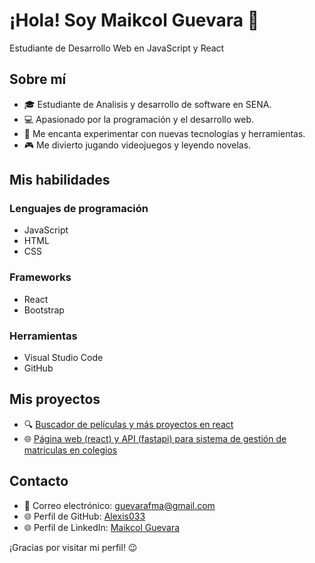 # ¡Hola! Soy Maikcol Guevara 👋

Estudiante de Desarrollo Web en JavaScript y React

## Sobre mí

- 🎓 Estudiante de Analisis y desarrollo de software en SENA.
- 💻 Apasionado por la programación y el desarrollo web.
- 🤖 Me encanta experimentar con nuevas tecnologías y herramientas.
- 🎮 Me divierto jugando videojuegos y leyendo novelas.

## Mis habilidades

### Lenguajes de programación

- JavaScript
- HTML
- CSS

### Frameworks

- React
- Bootstrap

### Herramientas

- Visual Studio Code
- GitHub

## Mis proyectos

- 🔍 [Buscador de películas y más proyectos en react](https://github.com/Alexis033/Aprendiendo-React/tree/main/projects)
- 🌐 [Página web (react) y API (fastapi) para sistema de gestión de matriculas en colegios](https://github.com/Alexis033/miweb)

## Contacto

- 📧 Correo electrónico: guevarafma@gmail.com
- 🌐 Perfil de GitHub: [Alexis033](github.com/Alexis033)
- 🌐 Perfil de LinkedIn: [Maikcol Guevara](linkedin.com/in/maikcol-guevara)

¡Gracias por visitar mi perfil! 😉
